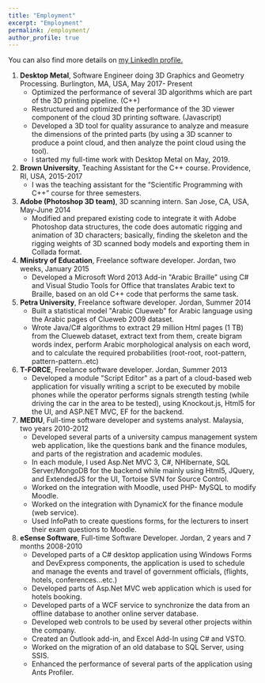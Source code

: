 ```yaml
---
title: "Employment"
excerpt: "Employment"
permalink: /employment/
author_profile: true
---
```


You can also find more details on <u><a href="https://www.linkedin.com/in/ammar-hattab-b4563437">my LinkedIn profile</a>.</u>

<ol>
	<li><b>Desktop Metal</b>, Software Engineer doing 3D Graphics and Geometry Processing.	Burlington, MA, USA, May 2017- Present
		<ul>
	         <li>Optimized the performance of several 3D algorithms which are part of the 3D printing pipeline. (C++) </li>
	         <li>Restructured and optimized the performance of the 3D viewer component of the cloud 3D printing software. (Javascript)</li>
	         <li>Developed a 3D tool for quality assurance to analyze and measure the dimensions of the printed parts (by using a 3D scanner to produce a point cloud, and then analyze the point cloud using the tool).</li>
	         <li>I started my full-time work with Desktop Metal on May, 2019.</li>
	    </ul>
	</li>
	<li>
	<b>Brown University</b>, Teaching Assistant for the C++ course.	Providence, RI, USA, 2015-2017
	      <ul>
	         <li>I was the teaching assistant for the “Scientific Programming with C++” course for three semesters.</li>
	     </ul>
	</li>
	<li>
	<b>Adobe (Photoshop 3D team)</b>, 3D scanning intern.	San Jose, CA, USA, May-June 2014
	     <ul>
	         <li>Modified and prepared existing code to integrate it with Adobe Photoshop data structures, the code does automatic rigging and animation of 3D characters; basically, finding the skeleton and the rigging weights of 3D scanned body models and exporting them in Collada format.</li>
	     </ul>
	</li>
	<li>
	<b>Ministry of Education</b>, Freelance software developer.	Jordan, two weeks, January 2015
	     <ul>
	         <li>Developed a Microsoft Word 2013 Add-in "Arabic Braille" using C# and Visual Studio Tools for Office that translates Arabic text to Braille, based on an old C++ code that performs the same task.	</li>
	     </ul>
	</li>
	<li>
	<b>Petra University</b>, Freelance software developer.	Jordan, Summer 2014
	     <ul>
	         <li>Built a statistical model "Arabic Clueweb" for Arabic language using the Arabic pages of Clueweb 2009 dataset.</li>
	         <li>Wrote Java/C# algorithms to extract 29 million Html pages (1 TB) from the Clueweb dataset, extract text from them, create bigram words index, perform Arabic morphological analysis on each word, and to calculate the required probabilities (root-root, root-pattern, pattern-pattern..etc)	</li>
	     </ul>
	</li>
	<li>
	<b>T-FORCE</b>, Freelance software developer. 	 Jordan, Summer 2013
	      <ul>
	         <li>Developed a module "Script Editor" as a part of a cloud-based web application for visually writing a script to be executed by mobile phones while the operator performs signals strength testing (while driving the car in the area to be tested), using Knockout.js, Html5 for the UI, and ASP.NET MVC, EF for the backend.</li>
	     </ul>
	</li>
	<li>
	<b>MEDIU</b>, Full-time software developer and systems analyst. 	Malaysia, two years 2010-2012
	     <ul>
	         <li>Developed several parts of a university campus management system web application, like the questions bank and the finance modules, and parts of the registration and academic modules.</li>
	         <li>In each module, I used Asp.Net MVC 3, C#, NHibernate, SQL Server/MongoDB for the backend while mainly using Html5, JQuery, and ExtendedJS for the UI, Tortoise SVN for Source Control.</li>
	         <li>Worked on the integration with Moodle, used PHP- MySQL to modify Moodle.</li>
	         <li>Worked on the integration with DynamicX for the finance module (web service).</li>
	         <li>Used InfoPath to create questions forms, for the lecturers to insert their exam questions to Moodle.</li>
	     </ul>
	</li>
	<li>
	<b>eSense Software</b>, Full-time Software Developer.	Jordan, 2 years and 7 months 2008-2010
	     <ul>
	         <li>Developed parts of a C# desktop application using Windows Forms and DevExpress components, the application is used to schedule and manage the events and travel of government officials, (flights, hotels, conferences...etc.) </li>
	         <li>Developed parts of Asp.Net MVC web application which is used for hotels booking.</li>
	         <li>Developed parts of a WCF service to synchronize the data from an offline database to another online server database.</li>
	         <li>Developed web controls to be used by several other projects within the company.</li>
	         <li>Created an Outlook add-in, and Excel Add-In using C# and VSTO.</li>
	         <li>Worked on the migration of an old database to SQL Server, using SSIS.</li>
	         <li>Enhanced the performance of several parts of the application using Ants Profiler.</li>
	     </ul>
	</li>
</ol>
